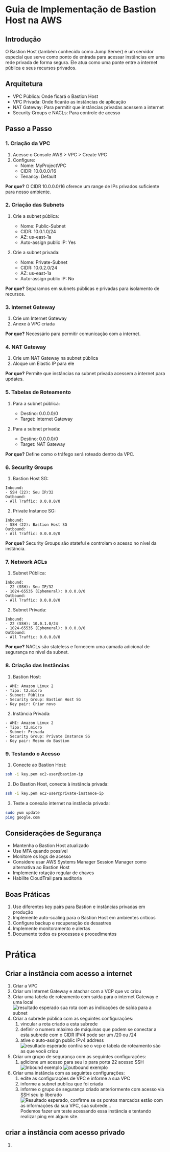 # Guia de Implementação de Bastion Host na AWS

## Introdução
O Bastion Host (também conhecido como Jump Server) é um servidor especial que serve como ponto de entrada para acessar instâncias em uma rede privada de forma segura. Ele atua como uma ponte entre a internet pública e seus recursos privados.

## Arquitetura
- VPC Pública: Onde ficará o Bastion Host
- VPC Privada: Onde ficarão as instâncias de aplicação
- NAT Gateway: Para permitir que instâncias privadas acessem a internet
- Security Groups e NACLs: Para controle de acesso

## Passo a Passo

### 1. Criação da VPC
1. Acesse o Console AWS > VPC > Create VPC
2. Configure:
   - Nome: MyProjectVPC
   - CIDR: 10.0.0.0/16
   - Tenancy: Default
   

**Por que?** O CIDR 10.0.0.0/16 oferece um range de IPs privados suficiente para nosso ambiente.

### 2. Criação das Subnets
1. Crie a subnet pública:
   - Nome: Public-Subnet
   - CIDR: 10.0.1.0/24
   - AZ: us-east-1a
   - Auto-assign public IP: Yes

2. Crie a subnet privada:
   - Nome: Private-Subnet
   - CIDR: 10.0.2.0/24
   - AZ: us-east-1a
   - Auto-assign public IP: No

**Por que?** Separamos em subnets públicas e privadas para isolamento de recursos.

### 3. Internet Gateway
1. Crie um Internet Gateway
2. Anexe à VPC criada

**Por que?** Necessário para permitir comunicação com a internet.

### 4. NAT Gateway
1. Crie um NAT Gateway na subnet pública
2. Aloque um Elastic IP para ele

**Por que?** Permite que instâncias na subnet privada acessem a internet para updates.

### 5. Tabelas de Roteamento
1. Para a subnet pública:
   - Destino: 0.0.0.0/0
   - Target: Internet Gateway

2. Para a subnet privada:
   - Destino: 0.0.0.0/0
   - Target: NAT Gateway

**Por que?** Define como o tráfego será roteado dentro da VPC.

### 6. Security Groups

1. Bastion Host SG:
```
Inbound:
- SSH (22): Seu IP/32
Outbound:
- All Traffic: 0.0.0.0/0
```

2. Private Instance SG:
```
Inbound:
- SSH (22): Bastion Host SG
Outbound:
- All Traffic: 0.0.0.0/0
```

**Por que?** Security Groups são stateful e controlam o acesso no nível da instância.

### 7. Network ACLs
1. Subnet Pública:
```
Inbound:
- 22 (SSH): Seu IP/32
- 1024-65535 (Ephemeral): 0.0.0.0/0
Outbound:
- All Traffic: 0.0.0.0/0
```

2. Subnet Privada:
```
Inbound:
- 22 (SSH): 10.0.1.0/24
- 1024-65535 (Ephemeral): 0.0.0.0/0
Outbound:
- All Traffic: 0.0.0.0/0
```

**Por que?** NACLs são stateless e fornecem uma camada adicional de segurança no nível da subnet.

### 8. Criação das Instâncias

1. Bastion Host:
```
- AMI: Amazon Linux 2
- Tipo: t2.micro
- Subnet: Pública
- Security Group: Bastion Host SG
- Key pair: Criar novo
```

2. Instância Privada:
```
- AMI: Amazon Linux 2
- Tipo: t2.micro
- Subnet: Privada
- Security Group: Private Instance SG
- Key pair: Mesmo do Bastion
```

### 9. Testando o Acesso

1. Conecte ao Bastion Host:
```bash
ssh -i key.pem ec2-user@bastion-ip
```

2. Do Bastion Host, conecte à instância privada:
```bash
ssh -i key.pem ec2-user@private-instance-ip
```

3. Teste a conexão internet na instância privada:
```bash
sudo yum update
ping google.com
```

## Considerações de Segurança
- Mantenha o Bastion Host atualizado
- Use MFA quando possível
- Monitore os logs de acesso
- Considere usar AWS Systems Manager Session Manager como alternativa ao Bastion Host
- Implemente rotação regular de chaves
- Habilite CloudTrail para auditoria

## Boas Práticas
1. Use diferentes key pairs para Bastion e instâncias privadas em produção
2. Implemente auto-scaling para o Bastion Host em ambientes críticos
3. Configure backup e recuperação de desastres
4. Implemente monitoramento e alertas
5. Documente todos os processos e procedimentos

# Prática
## Criar a instância com acesso a internet
1. Criar a VPC
2. Criar um Internet Gateway e atachar com a VCP que vc criou
3. Criar uma tabela de roteamento com saída para o internet Gateway e uma local
![resultado esperado sua rota com as indicações de saída para a subnet](https://github.com/user-attachments/assets/6181bdb5-7f33-4977-a2c0-80eb041fa15f)
5. Criar a subrede pública com as seguintes configurações:
     1. vincular a rota criado a esta subrede
     2. definir o numero máximo de máquinas que podem se conectar a esta subrede com o CIDR IPV4 pode ser um /20 ou /24
     3. ative o auto-assign public IPv4 address
![resultado esperado confira se o vcp e tabela de roteamento são as que você criou](https://github.com/user-attachments/assets/73d6bf76-b156-4d4c-9bbf-20b0be5eb43d)
6. Criar um grupo de segurança com as seguintes configurações:
     1. adicione um acesso para seu ip para porta 22 acesso SSH
![Inbound exemplo](https://github.com/user-attachments/assets/bb54a651-f7bb-4607-bf2f-e0de1f1383c9)
![outbound exemplo](https://github.com/user-attachments/assets/6dddd5f1-9ad2-461c-9991-4b1de0202625)
7. Criar uma instância com as seguintes configurações:
     1. edite as configurações de VPC e informe a sua VPC
     2. informe a subnet publica que foi criada
     3. informe o grupo de segurança criado anteriormente com acesso via SSH seu ip liberado
![Resultado esperado, confirme se os pontos marcados estão com as informações da sua VPC, sua subrede...](https://github.com/user-attachments/assets/7dea0ad0-4e14-4ee9-b91e-6524505c4098)
Podemos fazer um teste acessando essa instância e tentando realizar ping em algum site.
## criar a instância com acesso privado
1. 
